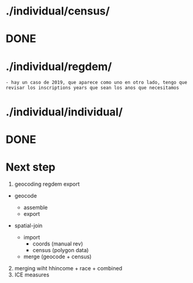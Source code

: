 
# ./individual/census/
# DONE 

# ./individual/regdem/
    - hay un caso de 2019, que aparece como uno en otro lado, tengo que revisar los inscriptions years que sean los anos que necesitamos

# ./individual/individual/
# DONE

# Next step
1. geocoding regdem export
 - geocode
    - assemble 
     - export
        
  - spatial-join  
     - import 
        - coords (manual rev)  
        - census (polygon data) 
     - merge (geocode + census) 

2. merging wiht hhincome + race + combined  
3. ICE measures 
